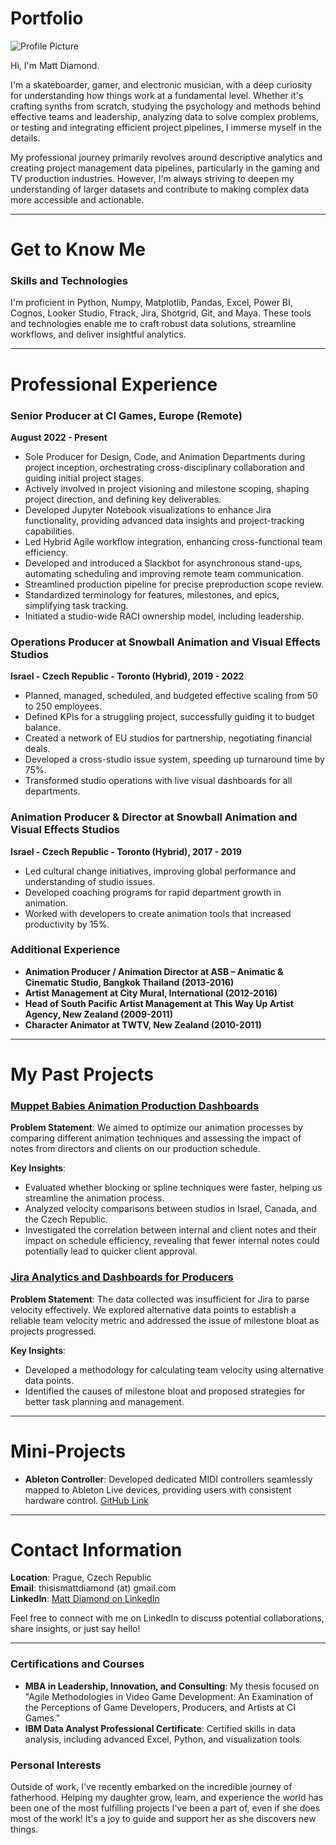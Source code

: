 # Portfolio

![Profile Picture](https://media.licdn.com/dms/image/C5603AQEhfbdTU8m1QA/profile-displayphoto-shrink_800_800/0/1574625508237?e=1727308800&v=beta&t=dpnAWIhr4YH6DYS2eZGu4DpfVUSEjZ1EgUWhPrf48AY)

Hi, I'm Matt Diamond.

I'm a skateboarder, gamer, and electronic musician, with a deep curiosity for understanding how things work at a fundamental level. Whether it's crafting synths from scratch, studying the psychology and methods behind effective teams and leadership, analyzing data to solve complex problems, or testing and integrating efficient project pipelines, I immerse myself in the details. 

My professional journey primarily revolves around descriptive analytics and creating project management data pipelines, particularly in the gaming and TV production industries. However, I'm always striving to deepen my understanding of larger datasets and contribute to making complex data more accessible and actionable.

---

# Get to Know Me 

### Skills and Technologies

I'm proficient in Python, Numpy, Matplotlib, Pandas, Excel, Power BI, Cognos, Looker Studio, Ftrack, Jira, Shotgrid, Git, and Maya. These tools and technologies enable me to craft robust data solutions, streamline workflows, and deliver insightful analytics.

---

# Professional Experience

### Senior Producer at CI Games, Europe (Remote)
**August 2022 - Present**

- Sole Producer for Design, Code, and Animation Departments during project inception, orchestrating cross-disciplinary collaboration and guiding initial project stages.
- Actively involved in project visioning and milestone scoping, shaping project direction, and defining key deliverables.
- Developed Jupyter Notebook visualizations to enhance Jira functionality, providing advanced data insights and project-tracking capabilities.
- Led Hybrid Agile workflow integration, enhancing cross-functional team efficiency.
- Developed and introduced a Slackbot for asynchronous stand-ups, automating scheduling and improving remote team communication.
- Streamlined production pipeline for precise preproduction scope review.
- Standardized terminology for features, milestones, and epics, simplifying task tracking.
- Initiated a studio-wide RACI ownership model, including leadership.

### Operations Producer at Snowball Animation and Visual Effects Studios
**Israel - Czech Republic - Toronto (Hybrid), 2019 - 2022**

- Planned, managed, scheduled, and budgeted effective scaling from 50 to 250 employees.
- Defined KPIs for a struggling project, successfully guiding it to budget balance.
- Created a network of EU studios for partnership, negotiating financial deals.
- Developed a cross-studio issue system, speeding up turnaround time by 75%.
- Transformed studio operations with live visual dashboards for all departments.

### Animation Producer & Director at Snowball Animation and Visual Effects Studios
**Israel - Czech Republic - Toronto (Hybrid), 2017 - 2019**

- Led cultural change initiatives, improving global performance and understanding of studio issues.
- Developed coaching programs for rapid department growth in animation.
- Worked with developers to create animation tools that increased productivity by 15%.

### Additional Experience
- **Animation Producer / Animation Director at ASB – Animatic & Cinematic Studio, Bangkok Thailand (2013-2016)**
- **Artist Management at City Mural, International (2012-2016)**
- **Head of South Pacific Artist Management at This Way Up Artist Agency, New Zealand (2009-2011)**
- **Character Animator at TWTV, New Zealand (2010-2011)**

---

# My Past Projects

### [Muppet Babies Animation Production Dashboards](https://github.com/your-github-username/muppet-babies-dashboard)

**Problem Statement**: We aimed to optimize our animation processes by comparing different animation techniques and assessing the impact of notes from directors and clients on our production schedule.

**Key Insights**: 
- Evaluated whether blocking or spline techniques were faster, helping us streamline the animation process.
- Analyzed velocity comparisons between studios in Israel, Canada, and the Czech Republic.
- Investigated the correlation between internal and client notes and their impact on schedule efficiency, revealing that fewer internal notes could potentially lead to quicker client approval.

### [Jira Analytics and Dashboards for Producers](https://github.com/your-github-username/jira-analytics)

**Problem Statement**: The data collected was insufficient for Jira to parse velocity effectively. We explored alternative data points to establish a reliable team velocity metric and addressed the issue of milestone bloat as projects progressed.

**Key Insights**:
- Developed a methodology for calculating team velocity using alternative data points.
- Identified the causes of milestone bloat and proposed strategies for better task planning and management.

---

# Mini-Projects

- **Ableton Controller**: Developed dedicated MIDI controllers seamlessly mapped to Ableton Live devices, providing users with consistent hardware control. [GitHub Link](https://github.com/your-github-username/ableton-controller)

---

# Contact Information

**Location**: Prague, Czech Republic  
**Email**: thisismattdiamond (at) gmail.com  
**LinkedIn**: [Matt Diamond on LinkedIn](https://www.linkedin.com/in/thisismattdiamond/)  


Feel free to connect with me on LinkedIn to discuss potential collaborations, share insights, or just say hello!

---

### Certifications and Courses

- **MBA in Leadership, Innovation, and Consulting**: My thesis focused on "Agile Methodologies in Video Game Development: An Examination of the Perceptions of Game Developers, Producers, and Artists at CI Games."
- **IBM Data Analyst Professional Certificate**: Certified skills in data analysis, including advanced Excel, Python, and visualization tools.

### Personal Interests

Outside of work, I've recently embarked on the incredible journey of fatherhood. Helping my daughter grow, learn, and experience the world has been one of the most fulfilling projects I've been a part of, even if she does most of the work! It's a joy to guide and support her as she discovers new things.
